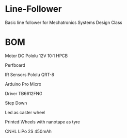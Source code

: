 # Line-Follower
Basic line follower for Mechatronics Systems Design Class

# BOM
Motor DC Pololu 12V 10:1 HPCB

Perfboard

IR Sensors Pololu QRT-8

Arduino Pro Micro

Driver TB6612FNG

Step Down

Led as caster wheel

Printed Wheels with nanotape as tyre

CNHL LiPo 2S 450mAh

